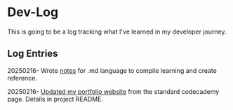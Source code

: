 # Dev-Log
 
 This is going to be a log tracking what I've learned in my developer journey.

## Log Entries

20250216- Wrote [notes](Notes/Markdown.md) for .md language to compile learning and create reference.

20250216- <a href='https://bencraddock811.github.io' target='_blank'>Updated my portfolio website</a> from the standard codecademy page. Details in project README.